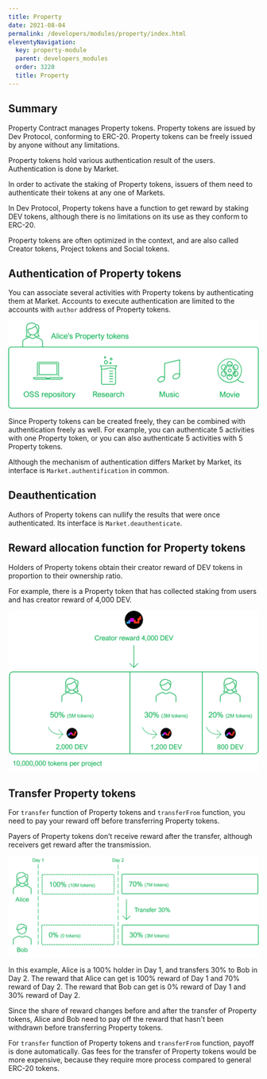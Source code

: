 ```yaml
---
title: Property
date: 2021-08-04
permalink: /developers/modules/property/index.html
eleventyNavigation:
  key: property-module
  parent: developers_modules
  order: 3220
  title: Property
---
```


## Summary

Property Contract manages Property tokens. Property tokens are issued by Dev Protocol, conforming to ERC-20. Property tokens can be freely issued by anyone without any limitations.

Property tokens hold various authentication result of the users. Authentication is done by Market.

In order to activate the staking of Property tokens, issuers of them need to authenticate their tokens at any one of Markets.

In Dev Protocol, Property tokens have a function to get reward by staking DEV tokens, although there is no limitations on its use as they conform to ERC-20.

Property tokens are often optimized in the context, and are also called Creator tokens, Project tokens and Social tokens.

## Authentication of Property tokens

You can associate several activities with Property tokens by authenticating them at Market. Accounts to execute authentication are limited to the accounts with `author` address of Property tokens.

![Alice's Property tokens](/content/images/developers/modules/property/property-tokens.png)

Since Property tokens can be created freely, they can be combined with authentication freely as well. For example, you can authenticate 5 activities with one Property token, or you can also authenticate 5 activities with 5 Property tokens.

Although the mechanism of authentication differs Market by Market, its interface is `Market.authentification` in common.

## Deauthentication

Authors of Property tokens can nullify the results that were once authenticated. Its interface is `Market.deauthenticate`.

## Reward allocation function for Property tokens

Holders of Property tokens obtain their creator reward of DEV tokens in proportion to their ownership ratio.

For example, there is a Property token that has collected staking from users and has creator reward of 4,000 DEV.

![Reward splitting](/content/images/developers/modules/property/reward-splitting.png)

## Transfer Property tokens

For `transfer` function of Property tokens and `transferFrom` function, you need to pay your reward off before transferring Property tokens.

Payers of Property tokens don’t receive reward after the transfer, although receivers get reward after the transmission.

![Transfer Property](/content/images/developers/modules/property/transfer-property.png)

In this example, Alice is a 100% holder in Day 1, and transfers 30% to Bob in Day 2. The reward that Alice can get is 100% reward of Day 1 and 70% reward of Day 2. The reward that Bob can get is 0% reward of Day 1 and 30% reward of Day 2.

Since the share of reward changes before and after the transfer of Property tokens, Alice and Bob need to pay off the reward that hasn't been withdrawn before transferring Property tokens.

For `transfer` function of Property tokens and `transferFrom` function, payoff is done automatically. Gas fees for the transfer of Property tokens would be more expensive, because they require more process compared to general ERC-20 tokens.
